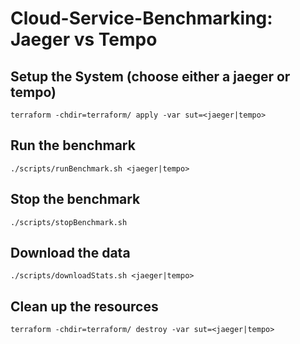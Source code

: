 # Cloud-Service-Benchmarking: Jaeger vs Tempo

## Setup the System (choose either a jaeger or tempo)
```
terraform -chdir=terraform/ apply -var sut=<jaeger|tempo>
```

## Run the benchmark
```
./scripts/runBenchmark.sh <jaeger|tempo>
```

## Stop the benchmark
```
./scripts/stopBenchmark.sh
```

## Download the data
```
./scripts/downloadStats.sh <jaeger|tempo>
```

## Clean up the resources
```
terraform -chdir=terraform/ destroy -var sut=<jaeger|tempo>
```